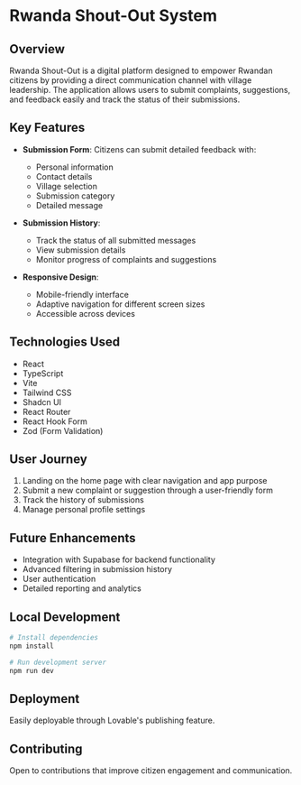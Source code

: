 
# Rwanda Shout-Out System

## Overview
Rwanda Shout-Out is a digital platform designed to empower Rwandan citizens by providing a direct communication channel with village leadership. The application allows users to submit complaints, suggestions, and feedback easily and track the status of their submissions.

## Key Features
- **Submission Form**: Citizens can submit detailed feedback with:
  - Personal information
  - Contact details
  - Village selection
  - Submission category
  - Detailed message

- **Submission History**: 
  - Track the status of all submitted messages
  - View submission details
  - Monitor progress of complaints and suggestions

- **Responsive Design**: 
  - Mobile-friendly interface
  - Adaptive navigation for different screen sizes
  - Accessible across devices

## Technologies Used
- React
- TypeScript
- Vite
- Tailwind CSS
- Shadcn UI
- React Router
- React Hook Form
- Zod (Form Validation)

## User Journey
1. Landing on the home page with clear navigation and app purpose
2. Submit a new complaint or suggestion through a user-friendly form
3. Track the history of submissions
4. Manage personal profile settings

## Future Enhancements
- Integration with Supabase for backend functionality
- Advanced filtering in submission history
- User authentication
- Detailed reporting and analytics

## Local Development
```bash
# Install dependencies
npm install

# Run development server
npm run dev
```

## Deployment
Easily deployable through Lovable's publishing feature.

## Contributing
Open to contributions that improve citizen engagement and communication.
